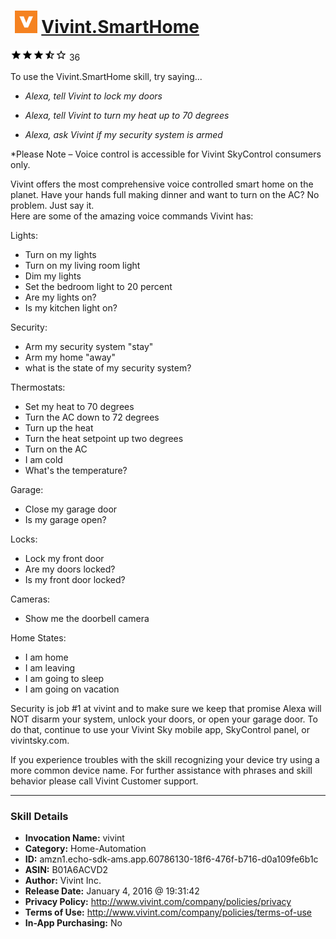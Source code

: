 # &nbsp;<img src="skill_icon" alt="Vivint.SmartHome icon" width="36"> [Vivint.SmartHome](http://alexa.amazon.com/#skills/amzn1.echo-sdk-ams.app.60786130-18f6-476f-b716-d0a109fe6b1c)
![3.1 stars](../../images/ic_star_black_18dp_1x.png)![3.1 stars](../../images/ic_star_black_18dp_1x.png)![3.1 stars](../../images/ic_star_black_18dp_1x.png)![3.1 stars](../../images/ic_star_half_black_18dp_1x.png)![3.1 stars](../../images/ic_star_border_black_18dp_1x.png) 36

To use the Vivint.SmartHome skill, try saying...

* *Alexa, tell Vivint to lock my doors*

* *Alexa, tell Vivint to turn my heat up to 70 degrees*

* *Alexa, ask Vivint if my security system is armed*

*Please Note – Voice control is accessible for Vivint SkyControl consumers only. 
 
Vivint offers the most comprehensive voice controlled smart home on the planet. Have your hands full making dinner and want to turn on the AC?  No problem.  Just say it.    
Here are some of the amazing voice commands Vivint has:
 
Lights:
* Turn on my lights
* Turn on my living room light
* Dim my lights
* Set the bedroom light to 20 percent
* Are my lights on?
* Is my kitchen light on?

Security:
* Arm my security system "stay"
* Arm my home "away"
* what is the state of my security system?

Thermostats:
* Set my heat to 70 degrees
* Turn the AC down to 72 degrees
* Turn up the heat
* Turn the heat setpoint up two degrees
* Turn on the AC
* I am cold
* What's the temperature?

Garage:
* Close my garage door
* Is my garage open?

Locks:
* Lock my front door
* Are my doors locked?
* Is my front door locked?

Cameras:
* Show me the doorbell camera

Home States:
* I am home
* I am leaving
* I am going to sleep
* I am going on vacation

Security is job #1 at vivint and to make sure we keep that promise Alexa will NOT disarm your system, unlock your doors, or open your garage door.  To do that, continue to use your Vivint Sky mobile app, SkyControl panel, or vivintsky.com.

If you experience troubles with the skill recognizing your device try using a more common device name. For further assistance with phrases and skill behavior please call Vivint Customer support.

***

### Skill Details

* **Invocation Name:** vivint
* **Category:** Home-Automation
* **ID:** amzn1.echo-sdk-ams.app.60786130-18f6-476f-b716-d0a109fe6b1c
* **ASIN:** B01A6ACVD2
* **Author:** Vivint Inc.
* **Release Date:** January 4, 2016 @ 19:31:42
* **Privacy Policy:** http://www.vivint.com/company/policies/privacy
* **Terms of Use:** http://www.vivint.com/company/policies/terms-of-use
* **In-App Purchasing:** No
